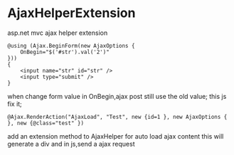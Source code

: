 AjaxHelperExtension
===================

asp.net mvc ajax helper extension
```
@using (Ajax.BeginForm(new AjaxOptions {
    OnBegin="$('#str').val('2')"
}))
{
    <input name="str" id="str" />
    <input type="submit" />
}
```
when change form value in OnBegin,ajax post still use the old value;
this js fix it;


```
@Ajax.RenderAction("AjaxLoad", "Test", new {id=1 }, new AjaxOptions { }, new {@class="test" })
```

add an extension method to AjaxHelper for auto load ajax content 
this will generate a div
and in js,send a ajax request
